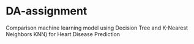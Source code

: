 # DA-assignment
Comparison machine learning model using Decision Tree and   K-Nearest Neighbors  KNN) for Heart Disease Prediction

